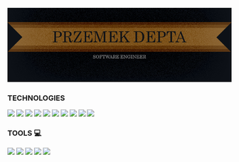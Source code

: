 ![banner](https://raw.githubusercontent.com/przemode/przemode/main/git%20banner.png)

### TECHNOLOGIES 

![](https://img.shields.io/badge/@-JavaScript-8b6433)
![](https://img.shields.io/badge/@-React-8b6433)
![](https://img.shields.io/badge/@-React_Native-8b6433)
![](https://img.shields.io/badge/@-CSS-8b6433)
![](https://img.shields.io/badge/@-Sass-8b6433)
![](https://img.shields.io/badge/@-HTML-8b6433)
![](https://img.shields.io/badge/@-node-8b6433)
![](https://img.shields.io/badge/@-Redux-8b6433)
![](https://img.shields.io/badge/@-PHP-8b6433)
![](https://img.shields.io/badge/@-ESLint-8b6433)

### TOOLS 💻
![](https://img.shields.io/badge/OS-Windows-577fae)
![](https://img.shields.io/badge/OS-Linux-ebb510)
![](https://img.shields.io/badge/Tool-git-e44c30)
![](https://img.shields.io/badge/Tool-npm-c13534)
![](https://img.shields.io/badge/Tool-VS%20Code-327fb1)